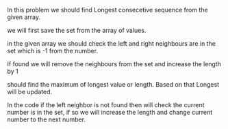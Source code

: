 In this problem we should find Longest consecetive sequence from the given array.

we will first save the set from the array of values.

in the given array we should check the left and right neighbours are in the set which is -1 from the number.

If found we will remove the neighbours from the set and increase the length by 1 

should find the maximum of longest value or length. Based on that Longest will be updated.

In the code if the left neighbor is not found then will check the current number is in the set, if so we will increase the length and change current number to the next number.
